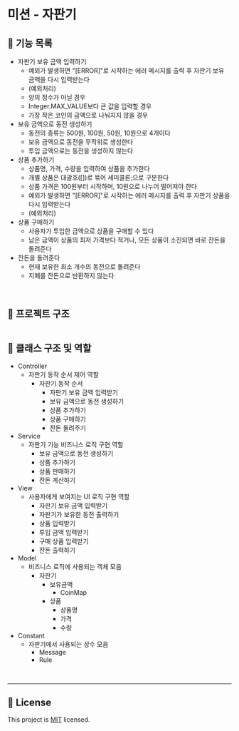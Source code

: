 # 미션 - 자판기

## 📝 기능 목록

- 자판기 보유 금액 입력하기
  - 예외가 발생하면 "[ERROR]"로 시작하는 에러 메시지를 출력 후 자판기 보유 금액을 다시 입력받는다
  - (예외처리)
  - 양의 정수가 아닐 경우
  - Integer.MAX_VALUE보다 큰 값을 입력할 경우
  - 가장 작은 코인의 금액으로 나눠지지 않을 경우
- 보유 금액으로 동전 생성하기
  - 동전의 종류는 500원, 100원, 50원, 10원으로 4개이다 
  - 보유 금액으로 동전을 무작위로 생성한다
  - 투입 금액으로는 동전을 생성하지 않는다
- 상품 추가하기
  - 상품명, 가격, 수량을 입력하여 상품을 추가한다
  - 개별 상품은 대괄호([])로 묶어 세미콜론;으로 구분한다
  - 상품 가격은 100원부터 시작하며, 10원으로 나누어 떨어져야 한다
  - 예외가 발생하면 "[ERROR]"로 시작하는 에러 메시지를 출력 후 자판기 상품을 다시 입력받는다
  - (예외처리)
- 상품 구매하기
  - 사용자가 투입한 금액으로 상품을 구매할 수 있다
  - 남은 금액이 상품의 최저 가격보다 적거나, 모든 상품이 소진되면 바로 잔돈을 돌려준다
- 잔돈을 돌려준다
  - 현재 보유한 최소 개수의 동전으로 돌려준다
  - 지폐를 잔돈으로 반환하지 않는다
<br>

## 📝 프로젝트 구조

````

````

## 📝 클래스 구조 및 역할

- Controller
  - 자판기 동작 순서 제어 역할
    - 자판기 동작 순서
      - 자판기 보유 금액 입력받기
      - 보유 금액으로 동전 생성하기
      - 상품 추가하기
      - 상품 구매하기
      - 잔돈 돌려주기
- Service
  - 자판기 기능 비즈니스 로직 구현 역할
    - 보유 금액으로 동전 생성하기
    - 상품 추가하기
    - 상품 판매하기
    - 잔돈 계산하기
- View
  - 사용자에게 보여지는 UI 로직 구현 역할
    - 자판기 보유 금액 입력받기
    - 자판기가 보유한 동전 출력하기
    - 상품 입력받기
    - 투입 금액 입력받기
    - 구매 상품 입력받기
    - 잔돈 출력하기
- Model
  - 비즈니스 로직에 사용되는 객체 모음
    - 자판기
      - 보유금액
        - CoinMap
      - 상품
        - 상품명
        - 가격
        - 수량
- Constant
  - 자판기에서 사용되는 상수 모음
    - Message
    - Rule
<br>

---

## 📝 License

This project is [MIT](https://github.com/woowacourse/java-baseball-precourse/blob/master/LICENSE) licensed.
